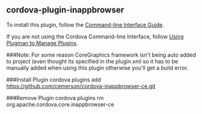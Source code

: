 cordova-plugin-inappbrowser
-----------------------------
To install this plugin, follow the [Command-line Interface Guide](http://cordova.apache.org/docs/en/edge/guide_cli_index.md.html#The%20Command-line%20Interface).

If you are not using the Cordova Command-line Interface, follow [Using Plugman to Manage Plugins](http://cordova.apache.org/docs/en/edge/guide_plugin_ref_plugman.md.html).

###Note:
For some reason CoreGraphics framework isn't being auto added to project (even thought its specified in the plugin.xml so it has to be manually added when using this plugin otherwise you'll get a build error.

###Install Plugin
cordova plugins add https://github.com/cemerson/cordova-inappbrowser-ce.git

###Remove Plugin
cordova plugins rm org.apache.cordova.core.inappbrowser-ce